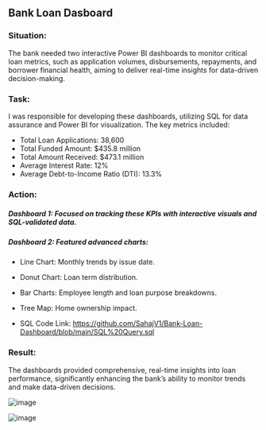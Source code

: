 ## Bank Loan Dasboard
### Situation:
The bank needed two interactive Power BI dashboards to monitor critical loan metrics, such as application volumes, disbursements, repayments, and borrower financial health, aiming to deliver real-time insights for data-driven decision-making.

### Task:
I was responsible for developing these dashboards, utilizing SQL for data assurance and Power BI for visualization. The key metrics included:

- Total Loan Applications: 38,600
- Total Funded Amount: $435.8 million
- Total Amount Received: $473.1 million
- Average Interest Rate: 12%
- Average Debt-to-Income Ratio (DTI): 13.3%

### Action:
##### Dashboard 1: Focused on tracking these KPIs with interactive visuals and SQL-validated data.
##### Dashboard 2: Featured advanced charts:
- Line Chart: Monthly trends by issue date.
- Donut Chart: Loan term distribution.
- Bar Charts: Employee length and loan purpose breakdowns.
- Tree Map: Home ownership impact.

- SQL Code Link: https://github.com/SahajV1/Bank-Loan-Dashboard/blob/main/SQL%20Query.sql

### Result:
The dashboards provided comprehensive, real-time insights into loan performance, significantly enhancing the bank’s ability to monitor trends and make data-driven decisions.

![image](https://github.com/user-attachments/assets/ba92a52d-2a45-4f11-b986-3dd694a7d250)


![image](https://github.com/user-attachments/assets/9fcd5903-7038-4a1e-a640-c134b3d5f075)
